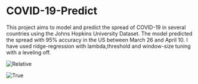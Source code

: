# COVID-19-Predict

This project aims to model and predict the spread of COVID-19 in several countries using the Johns Hopkins University Dataset. The model predicted the spread with 95% accuracy in the US between March 26 and April 10.
I have used ridge-regression with lambda,threshold and window-size tuning with a leveling off.

![Relative](https://user-images.githubusercontent.com/62230387/90967754-bf11d400-e498-11ea-9a68-cdc0dc44b27f.png)

![True](https://user-images.githubusercontent.com/62230387/90967755-bfaa6a80-e498-11ea-8e5f-38a584913105.png)

